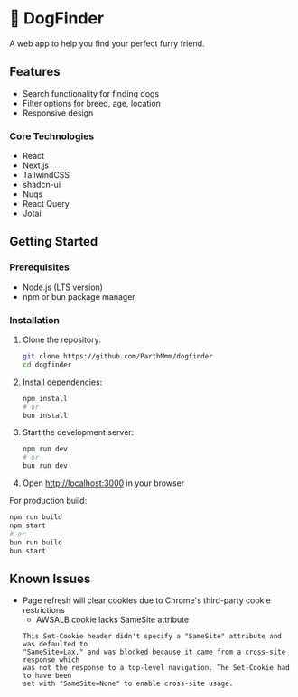 # 🐶 DogFinder

A web app to help you find your perfect furry friend.

## Features

- Search functionality for finding dogs
- Filter options for breed, age, location
- Responsive design

### Core Technologies

- React
- Next.js
- TailwindCSS
- shadcn-ui
- Nuqs
- React Query
- Jotai

## Getting Started

### Prerequisites

- Node.js (LTS version)
- npm or bun package manager

### Installation

1. Clone the repository:

   ```bash
   git clone https://github.com/ParthMmm/dogfinder
   cd dogfinder
   ```

2. Install dependencies:

   ```bash
   npm install
   # or
   bun install
   ```

3. Start the development server:

   ```bash
   npm run dev
   # or
   bun run dev
   ```

4. Open [http://localhost:3000](http://localhost:3000) in your browser

For production build:

```bash
npm run build
npm start
# or
bun run build
bun start
```

## Known Issues

- Page refresh will clear cookies due to Chrome's third-party cookie restrictions
  - AWSALB cookie lacks SameSite attribute
  ```text
  This Set-Cookie header didn't specify a "SameSite" attribute and was defaulted to
  "SameSite=Lax," and was blocked because it came from a cross-site response which
  was not the response to a top-level navigation. The Set-Cookie had to have been
  set with "SameSite=None" to enable cross-site usage.
  ```
